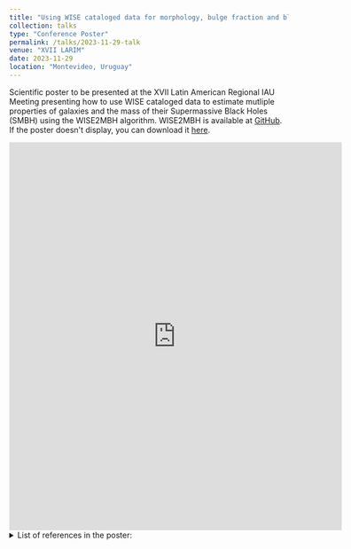 ```yaml
---
title: "Using WISE cataloged data for morphology, bulge fraction and black hole mass estimation"
collection: talks
type: "Conference Poster"
permalink: /talks/2023-11-29-talk
venue: "XVII LARIM"
date: 2023-11-29
location: "Montevideo, Uruguay"
---
```


Scientific poster to be presented at the XVII Latin American Regional IAU Meeting presenting how to use WISE cataloged data to estimate mutliple properties of galaxies and the mass of their Supermassive Black Holes (SMBH) using the WISE2MBH algorithm. WISE2MBH is available at [GitHub](https://github.com/joacoh/wise2mbh). If the poster doesn't display, you can download it [here](https://joacoh.github.io/files/poster_larim.pdf).

<embed src="https://joacoh.github.io/files/poster_larim.pdf" type="application/pdf" width="600px" height="700px"/>
<br>

<details> 
  <summary>List of references in the poster:</summary>

[1] [Cluver, M. E., Jarrett, T. H., Hopkins, A. M., Driver, S. P., et al. (2014)](http://dx.doi.org/10.1088/0004-637X/782/2/90), *Galaxy and Mass Assembly (GAMA): Mid-infrared Properties and Empirical Relations from WISE*, **ApJ**, 782, 90. [DOI: 10.1088/0004-637X/782/2/90](http://dx.doi.org/10.1088/0004-637X/782/2/90), [ADS Link](https://ui.adsabs.harvard.edu/abs/2014ApJ...782...90C)

[2] [Doeleman, S. S., Barrett, J., Blackburn, L., Bouman, K. L., et al. (2023)](http://dx.doi.org/10.3390/galaxies11050107), *Reference Array and Design Consideration for the Next-Generation Event Horizon Telescope*, **Galaxies**, 11(5), 107. [DOI: 10.3390/galaxies11050107](http://dx.doi.org/10.3390/galaxies11050107), [ADS Link](https://ui.adsabs.harvard.edu/abs/2023Galax..11..107D)

[3] [Gallo, E., Sesana, A. (2019)](http://dx.doi.org/10.3847/2041-8213/ab40c6), *Exploring the Local Black Hole Mass Function below 10⁶ Solar Masses*, **ApJL**, 883, L18. [DOI: 10.3847/2041-8213/ab40c6](http://dx.doi.org/10.3847/2041-8213/ab40c6), [ADS Link](https://ui.adsabs.harvard.edu/abs/2019ApJ...883L..18G)

[4] [Graham, A. W. (2016)](https://link.springer.com/chapter/10.1007/978-3-319-19378-6_11), *Galaxy Bulges and Their Massive Black Holes: A Review*, in *Galactic Bulges*, Springer International Publishing, Cham, pp. 263-313. ISBN: 978-3-319-19378-6. [arXiv Link](https://arxiv.org/abs/1501.02937)

[5] [Gültekin, K., King, A. L., Cackett, E. M., Nyland, K., et al. (2019)](http://dx.doi.org/10.3847/1538-4357/aaf6b9), *The Fundamental Plane of Black Hole Accretion and Its Use as a Black Hole-Mass Estimator*, **ApJ**, 871, 80. [DOI: 10.3847/1538-4357/aaf6b9](http://dx.doi.org/10.3847/1538-4357/aaf6b9), [ADS Link](https://ui.adsabs.harvard.edu/abs/2019ApJ...871...80G)

[6] [Hernández-Yévenes, J., Nagar, N., Arratia, V., Jarrett, T. H. (2024)](https://joacoh.github.io/publications/2023-10-08-pub-2), *WISE2MBH: A simple algorithm for morphology, bulge fraction and black hole mass estimation using WISE catalogs*, **Submitted to MNRAS**. [Link](https://joacoh.github.io/publications/2023-10-08-pub-2)

[7] [Huchra, J. P., Macri, L. M., Masters, K. L., Jarrett, T. H., et al. (2012)](http://dx.doi.org/10.1088/0067-0049/199/2/26), *The 2MASS Redshift Survey—Description and Data Release*, **ApJS**, 199(2), 26. [DOI: 10.1088/0067-0049/199/2/26](http://dx.doi.org/10.1088/0067-0049/199/2/26), [ADS Link](https://ui.adsabs.harvard.edu/abs/2012ApJS..199...26H)

[8] [Inayoshi, K., Visbal, E., Haiman, Z. (2020)](http://dx.doi.org/10.1146/annurev-astro-120419-014455), *The Assembly of the First Massive Black Holes*, **ARA&A**, 58, 27-97. [DOI: 10.1146/annurev-astro-120419-014455](http://dx.doi.org/10.1146/annurev-astro-120419-014455), [ADS Link](https://ui.adsabs.harvard.edu/abs/2020ARA&A..58...27I)

[9] [Jarrett, T. H., Cohen, M., Masci, F., Wright, E., et al. (2011)](http://dx.doi.org/10.1088/0004-637X/735/2/112), *The Spitzer-WISE Survey of the Ecliptic Poles*, **ApJ**, 735(2), 112. [DOI: 10.1088/0004-637X/735/2/112](http://dx.doi.org/10.1088/0004-637X/735/2/112), [ADS Link](https://ui.adsabs.harvard.edu/abs/2011ApJ...735..112J)

[10] [Jarrett, T. H., Cluver, M. E., Taylor, E. N., Bellstedt, S., et al. (2023)](http://dx.doi.org/10.3847/1538-4357/acb68f), *A New Wide-field Infrared Survey Explorer Calibration of Stellar Mass*, **ApJ**, 946(2), 95. [DOI: 10.3847/1538-4357/acb68f](http://dx.doi.org/10.3847/1538-4357/acb68f), [ADS Link](https://ui.adsabs.harvard.edu/abs/2023ApJ...946...95J)

[11] [Johnson, M. D., Akiyama, K., Blackburn, L., Bouman, K. L., et al. (2023)](http://dx.doi.org/10.3390/galaxies11030061), *Key Science Goals for the Next-Generation Event Horizon Telescope*, **Galaxies**, 11(3), 61. [DOI: 10.3390/galaxies11030061](http://dx.doi.org/10.3390/galaxies11030061), [Link](https://www.mdpi.com/2075-4434/11/3/61)

[12] [Kong, M., Ho, L. C. (2018)](http://dx.doi.org/10.3847/1538-4357/aabe2a), *The Black Hole Masses and Eddington Ratios of Type 2 Quasars*, **ApJ**, 859(2), 116. [DOI: 10.3847/1538-4357/aabe2a](http://dx.doi.org/10.3847/1538-4357/aabe2a), [ADS Link](https://ui.adsabs.harvard.edu/abs/2018ApJ...859..116K)

[13] [Kormendy, J., Ho, L. C. (2013)](http://dx.doi.org/10.1146/annurev-astro-082708-101811), *Coevolution (Or Not) of Supermassive Black Holes and Host Galaxies*, **ARA&A**, 51(1), 511-653. [DOI: 10.1146/annurev-astro-082708-101811](http://dx.doi.org/10.1146/annurev-astro-082708-101811), [ADS Link](https://ui.adsabs.harvard.edu/abs/2013ARA&A..51..511K)

[14] [Mendel, J. T., Simard, L., Palmer, M., Ellison, S. L., Patton, D. R. (2014)](http://dx.doi.org/10.1088/0067-0049/210/1/3), *A Catalog of Bulge, Disk, and Total Stellar Mass Estimates for the Sloan Digital Sky Survey*, **ApJS**, 210(1), 3. [DOI: 10.1088/0067-0049/210/1/3](http://dx.doi.org/10.1088/0067-0049/210/1/3), [ADS Link](https://ui.adsabs.harvard.edu/abs/2014ApJS..210....3M)

[15] [Morell, D. F., Ribeiro, A. L. B., de Carvalho, R. R., Rembold, S. B., et al. (2020)](http://dx.doi.org/10.1093/mnras/staa881), *Classification and evolution of galaxies according to the dynamical state of host clusters and galaxy luminosities*, **MNRAS**, 494(3), 3317-3327. [DOI: 10.1093/mnras/staa881](http://dx.doi.org/10.1093/mnras/staa881), [ADS Link](https://ui.adsabs.harvard.edu/abs/2020MNRAS.494.3317M)

[16] [Pesce, D. W., Palumbo, D. C. M., Narayan, R., Blackburn, L., Doeleman, S. S., et al. (2021)](http://dx.doi.org/10.3847/1538-4357/ac2eb5), *Toward Determining the Number of Observable Supermassive Black Hole Shadows*, **ApJ**, 923(2), 260. [DOI: 10.3847/1538-4357/ac2eb5](http://dx.doi.org/10.3847/1538-4357/ac2eb5), [ADS Link](https://ui.adsabs.harvard.edu/abs/2021ApJ...923..260P)

[17] [Quilley, L., de Lapparent, V. (2022)](http://dx.doi.org/10.1051/0004-6361/202244202), *Aging of galaxies along the morphological sequence, marked by bulge growth and disk quenching*, **A&A**, 666, A170. [DOI: 10.1051/0004-6361/202244202](http://dx.doi.org/10.1051/0004-6361/202244202), [ADS Link](https://ui.adsabs.harvard.edu/abs/2022A&A...666A.170Q)

[18] [Quilley, L., de Lapparent, V. (2023)](http://dx.doi.org/10.48550/arXiv.2305.02069), *Tailoring galaxies: size-luminosity-surface brightness relations of bulges and disks along the morphological sequence*, **arXiv e-prints**, arXiv:2305.02069. [DOI: 10.48550/arXiv.2305.02069](http://dx.doi.org/10.48550/arXiv.2305.02069), [ADS Link](https://ui.adsabs.harvard.edu/abs/2023arXiv230502069Q)

[19] [Ramakrishnan, V., Nagar, N., Arratia, V., Hernández-Yévenes, J., et al. (2023)](http://dx.doi.org/10.3390/galaxies11010015), *Event Horizon and Environs (ETHER): A Curated Database for EHT and ngEHT Targets and Science*, **Galaxies**, 11(1), 15. [DOI: 10.3390/galaxies11010015](http://dx.doi.org/10.3390/galaxies11010015), [Link](https://www.mdpi.com/2075-4434/11/1/15)

[20] [Saglia, R. P., Opitsch, M., Erwin, P., et al. (2016)](http://dx.doi.org/10.3847/0004-637X/818/1/47), *The SINFONI Black Hole Survey: The Black Hole Fundamental Plane Revisited and the Paths of (Co)evolution of Supermassive Black Holes and Bulges*, **ApJ**, 818(1), 47. [DOI: 10.3847/0004-637X/818/1/47](http://dx.doi.org/10.3847/0004-637X/818/1/47), [ADS Link](https://ui.adsabs.harvard.edu/abs/2016ApJ...818...47S)

[21] [Schutte, Z., Reines, A. E., Greene, J. E. (2019)](http://dx.doi.org/10.3847/1538-4357/ab35dd), *The Black Hole-Bulge Mass Relation Including Dwarf Galaxies Hosting Active Galactic Nuclei*, **ApJ**, 887(2), 245. [DOI: 10.3847/1538-4357/ab35dd](http://dx.doi.org/10.3847/1538-4357/ab35dd), [ADS Link](https://ui.adsabs.harvard.edu/abs/2019ApJ...887..245S)

[22] [Shankar, F., Bernardi, M., Sheth, R. K., Ferrarese, L., et al. (2016)](http://dx.doi.org/10.1093/mnras/stw678), *Selection bias in dynamically measured supermassive black hole samples: its consequences and the quest for the most fundamental relation*, **MNRAS**, 460(3), 3119-3142. [DOI: 10.1093/mnras/stw678](http://dx.doi.org/10.1093/mnras/stw678), [ADS Link](https://ui.adsabs.harvard.edu/abs/2016MNRAS.460.3119S)

[23] [Stern, D., Assef, R. J., Benford, D. J., Blain, A., et al. (2012)](http://dx.doi.org/10.1088/0004-637X/753/1/30), *Mid-infrared Selection of Active Galactic Nuclei with the Wide-Field Infrared Survey Explorer. I. Characterizing WISE-selected Active Galactic Nuclei in COSMOS*, **ApJ**, 753(1), 30. [DOI: 10.1088/0004-637X/753/1/30](http://dx.doi.org/10.1088/0004-637X/753/1/30), [ADS Link](https://ui.adsabs.harvard.edu/abs/2012ApJ...753...30S)

[24] [Wang, F., Yang, J., Fan, X., Hennawi, J. F., et al. (2021)](http://dx.doi.org/10.3847/2041-8213/abd8c6), *A Luminous Quasar at Redshift 7.642*, **ApJL**, 907(1), L1. [DOI: 10.3847/2041-8213/abd8c6](http://dx.doi.org/10.3847/2041-8213/abd8c6), [ADS Link](https://ui.adsabs.harvard.edu/abs/2021ApJ...907L...1W)

[25] [Wright, E. L., Eisenhardt, P. R. M., Mainzer, A. K., Ressler, M. E., et al. (2010)](http://dx.doi.org/10.1088/0004-6256/140/6/1868), *The Wide-field Infrared Survey Explorer (WISE): Mission Description and Initial On-orbit Performance*, **AJ**, 140(6), 1868-1881. [DOI: 10.1088/0004-6256/140/6/1868](http://dx.doi.org/10.1088/0004-6256/140/6/1868), [ADS Link](https://ui.adsabs.harvard.edu/abs/2010AJ....140.1868W)

[26] [Yao, Y., Ravi, V., Gezari, S., van Velzen, S., et al. (2023)](http://dx.doi.org/10.3847/2041-8213/acf216), *Tidal Disruption Event Demographics with the Zwicky Transient Facility: Volumetric Rates, Luminosity Function, and Implications for the Local Black Hole Mass Function*, **ApJL**, 955(1), L6. [DOI: 10.3847/2041-8213/acf216](http://dx.doi.org/10.3847/2041-8213/acf216), [ADS Link](https://ui.adsabs.harvard.edu/abs/2023ApJ...955L...6Y)

</details>